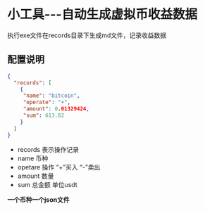 # 小工具---自动生成虚拟币收益数据

执行exe文件在records目录下生成md文件，记录收益数据

## 配置说明
```json
{
  "records": [
    {
     "name": "bitcoin",
     "operate": "+",
     "amount": 0.01329424,
     "sum": 613.82
    }
  ]
}
```
- records 表示操作记录
- name 币种
- opetare 操作 “+”买入   “-”卖出
- amount 数量
- sum 总金额 单位usdt

**一个币种一个json文件**